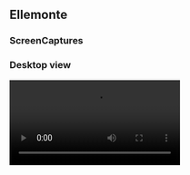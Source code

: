 ## Ellemonte

### ScreenCaptures


### Desktop view

![Alt text](assets/111.mp4?raw=true "Desktop view")
